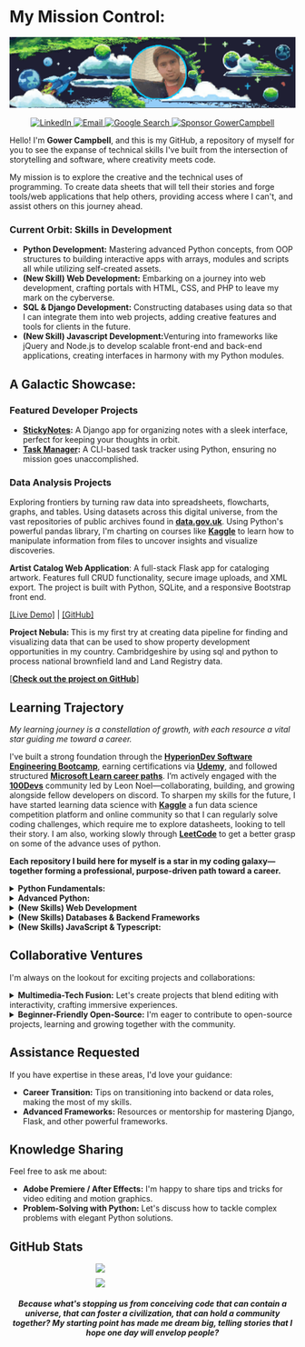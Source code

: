 # My Mission Control:

<p align="center">
  <img src="https://raw.githubusercontent.com/GowerCampbell/GowerCampbell/main/assets/icons/GithubProfileBanner.gif" alt="Cosmic Banner" style="width: 100%; max-width: 600px; height: auto; object-fit: cover; max-height: 200px;" />
</p>

<div align="center">

  <a href="https://www.linkedin.com/in/gower-campbell-16940115b/">
    <img src="https://img.shields.io/badge/-LinkedIn-0D47A1?style=for-the-badge&logo=linkedin&logoColor=white" alt="LinkedIn" />
  </a>

  <a href="mailto:Gower.Campbell@gmail.com">
    <img src="https://img.shields.io/badge/-Email-1A237E?style=for-the-badge&logo=gmail&logoColor=white" alt="Email" />
  </a>

  <a href="https://www.google.com/search?q=Gower+Campbell+developer">
    <img src="https://img.shields.io/badge/-Google%20Me-311B92?style=for-the-badge&logo=google&logoColor=white" alt="Google Search" />
  </a>

  <a href="https://github.com/sponsors/GowerCampbell">
    <img src="https://img.shields.io/badge/Sponsor%20Me-yellow?style=for-the-badge&logo=github" alt="Sponsor GowerCampbell" />
  </a>

</div>




Hello! I'm **Gower Campbell**, and this is my GitHub, a repository of myself for you to see the expanse of technical skills I've built from the intersection of storytelling and software, where creativity meets code. 

My mission is to explore the creative and the technical uses of programming. To create data sheets that will tell their stories and forge tools/web applications that help others, providing access where I can't, and assist others on this journey ahead.

### Current Orbit: Skills in Development
<ul>
  <li> <b>Python Development:</b> Mastering advanced Python concepts, from OOP structures to building interactive apps with arrays, modules and scripts all while utilizing self-created assets.</li>
  <li> <b>(New Skill) Web Development:</b> Embarking on a journey into web development, crafting portals with HTML, CSS, and PHP to leave my mark on the cyberverse.</li>
  <li> <b>SQL & Django Development:</b> Constructing databases using data so that I can integrate them into web projects, adding creative features and tools for clients in the future.</li>
  <li> <b>(New Skill) Javascript Development:</b>Venturing into frameworks like jQuery and Node.js to develop scalable front-end and back-end applications, creating interfaces in harmony with my Python modules. </li>
</ul>

## A Galactic Showcase:

### Featured Developer Projects

 - **[StickyNotes](https://github.com/GowerCampbell/MyCodingTask_StickyNote):** A Django app for organizing notes with a sleek interface, perfect for keeping your thoughts in orbit.
- **[Task Manager](https://github.com/GowerCampbell/TaskManager):** A CLI-based task tracker using Python, ensuring no mission goes unaccomplished.

### Data Analysis Projects

Exploring frontiers by turning raw data into spreadsheets, flowcharts, graphs, and tables. Using datasets across this digital universe, from the vast repositories of public archives found in [**data.gov.uk**](https://www.data.gov.uk/). Using Python's powerful pandas library, I'm charting on courses like [**Kaggle**](https://www.kaggle.com/) to learn how to manipulate information from files to uncover insights and visualize discoveries.

<p5>

<b>Artist Catalog Web Application</b>: A full-stack Flask app for cataloging artwork. Features full CRUD functionality, secure image uploads, and XML export. The project is built with Python, SQLite, and a responsive Bootstrap front end.

<a href="https://project-01-artist-catalog-webapp-python.onrender.com">[Live Demo]</a> | <a href="https://github.com/GowerCampbell/Project_01_Artist_Catalog_WebApp_Python">[GitHub]</a>  

<b> Project Nebula: </b> This is my first try at creating data pipeline for finding and visualizing data that can be used to show property development opportunities in my country. Cambridgeshire by using sql and python to process national brownfield land and Land Registry data.

<a href="https://github.com/GowerCampbell/Project-Nebula/tree/main">[**Check out the project on GitHub**]</a>
 </p5>


## Learning Trajectory

<em>My learning journey is a constellation of growth, with each resource a vital star guiding me toward a career. </em>

I've built a strong foundation through the [**HyperionDev Software Engineering Bootcamp**](https://www.hyperiondev.com/bootcamps/software-engineering/), earning certifications via [**Udemy**](https://www.udemy.com/), and followed structured [**Microsoft Learn career paths**](https://learn.microsoft.com/en-us/training/career-paths/). I’m actively engaged with the [**100Devs**](https://100devs.org/about) community led by Leon Noel—collaborating, building, and growing alongside fellow developers on discord. To sharpen my skills for the future, I have started learning data science with [**Kaggle**](https://www.kaggle.com/) a fun data science competition platform and online community so that I can regularly solve coding challenges, which require me to explore datasheets, looking to tell their story. I am also, working slowly through [**LeetCode**](https://leetcode.com/) to get a better grasp on some of the advance uses of python. 

<strong> Each repository I build here for myself is a star in my coding galaxy—together forming a professional, purpose-driven path toward a career. </strong>

<details>
  <summary><strong> Python Fundamentals:</strong></summary>

During my journey with the HyperionDev Software Engineering Bootcamp, I've built a strong foundation in Python programming. Below are some essential modules I’ve completed: 
  
1. [Pre-Assessment MCQ](https://github.com/GowerCampbell/Pre-Assessment-MCQ)
2. [Getting Started with Bootcamp](https://github.com/GowerCampbell/Getting-Started-With-Bootcamp)
3. [Data Types & Conditional Statements](https://github.com/GowerCampbell/Data-Types-And-Conditional-Statements)
4. [Iteration](https://github.com/GowerCampbell/Iteration)
5. [User-Defined Functions](https://github.com/GowerCampbell/User-Defined-Functions)
6. [Strings, Lists, & Dictionaries](https://github.com/GowerCampbell/Strings-Lists-Dictionaries)
7. [I/O Operations](https://github.com/GowerCampbell/IO-Operations)
8. [OOP - Classes](https://github.com/GowerCampbell/OOP-Classes)
9. [OOP - Inheritance](https://github.com/GowerCampbell/OOP-Inheritance)

---

</details>

<details>
  <summary><strong> Advanced Python: </strong> </summary>

Building upon my Python knowledge, I’ve explored advanced topics through my [**LeetCode Knotes**](https://github.com/GowerCampbell/LeetCode-Notes) repository and the final weeks of the HyperionDev Software Engineering Bootcamp:
  
10. [Data Structures - 2D Lists](https://github.com/GowerCampbell/Data-Structures-2D-Lists)
11. [Recursion](https://github.com/GowerCampbell/Recursion)
12. [Sorting & Searching](https://github.com/GowerCampbell/Sorting-And-Searching)
13. [Software Design Principles](https://github.com/GowerCampbell/Software-Design)
14. [Unit Testing](https://github.com/GowerCampbell/Unit-Testing)
15. [OOP - Modules](https://github.com/GowerCampbell/OOP-Modules)

---

</details>

<details>
  <summary><strong> (New Skills) Web Development</strong></summary>

I'm currently diving deep into the world of web development, building on my foundational knowledge from **HyperionDev** (HTML, CSS & Django) by mastering **Advanced HTML, CSS, and JavaScript** and powered by the intensive **[100Devs Agency](https://www.communitytaught.org/about)** program with Leon Noel, where I'm gaining practical experience in building interactive and responsive web applications.

#### Featured HyperionDev Development | Plus 100Dev Knotes
16/17. **[HTML & CSS Overview](https://github.com/GowerCampbell/HTML-CSS-Overview)**: A **HyperionDev** HTML & CSS projects with knotes from homework completed with **#100Devs** demonstrating my core understanding of HTML and CSS principles.

#### My #100Devs Progress
This repository serves as a living document of my dedication and progress throughout the **#100Devs** curriculum. It includes all my submitted homework, class materials, and follow-along projects.

**[Explore my #100Devs Repository](https://github.com/GowerCampbell/100Devs)**

---

</details>

<details>
  <summary><strong> (New Skills) Databases & Backend Frameworks</strong></summary>

I’ve strengthened my **backend development and database management** skills through the **HyperionDev Software Engineering Bootcamp** and **Kaggle** Below are key areas I’ve explored:
  
18. [Relational Databases](https://github.com/GowerCampbell/Relational-Databases)
19. [SQL](https://github.com/GowerCampbell/SQL)
20. [SQLite](https://github.com/GowerCampbell/SQLite)
21. [Django - Sticky Notes Part 1](https://github.com/GowerCampbell/Django-Sticky-Notes-1)
22. [Django - Sticky Notes Part 2](https://github.com/GowerCampbell/Django-Sticky-Notes-2)

#### Kaggle: Data Science & Machine Learning
Sharing as part of my portfolio how I have actively participated in **Kaggle** challenges and courses to get better data handling and analysis skills. This is my platform to show you how I can apply my knowledge to real-world datasets and problems. [**Repository: Kaggle**](https://github.com/GowerCampbell/Kaggle)

---

</details>

<details>
  <summary><strong> (New Skills) JavaScript & Typescript:</strong></summary>

Expanding my **JavaScript** knowledge with **TypeScript** for scalable, maintainable web applications! 
  
- Coming Soon!

---

</details>

## Collaborative Ventures

I'm always on the lookout for exciting projects and collaborations:

<details>
<summary><strong> Multimedia-Tech Fusion:</strong> Let's create projects that blend editing with interactivity, crafting immersive experiences.</summary>
</details>
  
  <details>
  <summary><strong> Beginner-Friendly Open-Source:</strong> I'm eager to contribute to open-source projects, learning and growing together with the community.</summary>
  </details>

## Assistance Requested

If you have expertise in these areas, I'd love your guidance:

- **Career Transition:** Tips on transitioning into backend or data roles, making the most of my skills.
- **Advanced Frameworks:** Resources or mentorship for mastering Django, Flask, and other powerful frameworks.

## Knowledge Sharing

Feel free to ask me about:

- **Adobe Premiere / After Effects:** I'm happy to share tips and tricks for video editing and motion graphics.
- **Problem-Solving with Python:** Let's discuss how to tackle complex problems with elegant Python solutions.

## GitHub Stats

<p align="center" style="display: flex; flex-direction: column; align-items: center; gap: 10px;">
  <img src="https://github-readme-stats.vercel.app/api?username=GowerCampbell&show_icons=true&theme=tokyonight" style="width: 80%; max-width: 200px;" />
  <img src="https://github-readme-stats.vercel.app/api/top-langs/?username=GowerCampbell&layout=compact&theme=tokyonight" style="width: 80%; max-width: 200px;" />
</p>

<h4 align="center" style="font-size: 1em;">
<em> Because what's stopping us from conceiving code that can contain a universe, that can foster a civilization, that can hold a community together? My starting point has made me dream big, telling stories that I hope one day will envelop people?</em> </h4>

